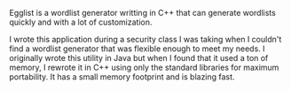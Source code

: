 Egglist is a wordlist generator writting in C++ that can generate wordlists quickly and with a lot of customization.

I wrote this application during a security class I was taking when I couldn't find a wordlist generator that was flexible
enough to meet my needs. I originally wrote this utility in Java but when I found that it used a ton of memory, I rewrote 
it in C++ using only the standard libraries for maximum portability. It has a small memory footprint and is blazing fast.
